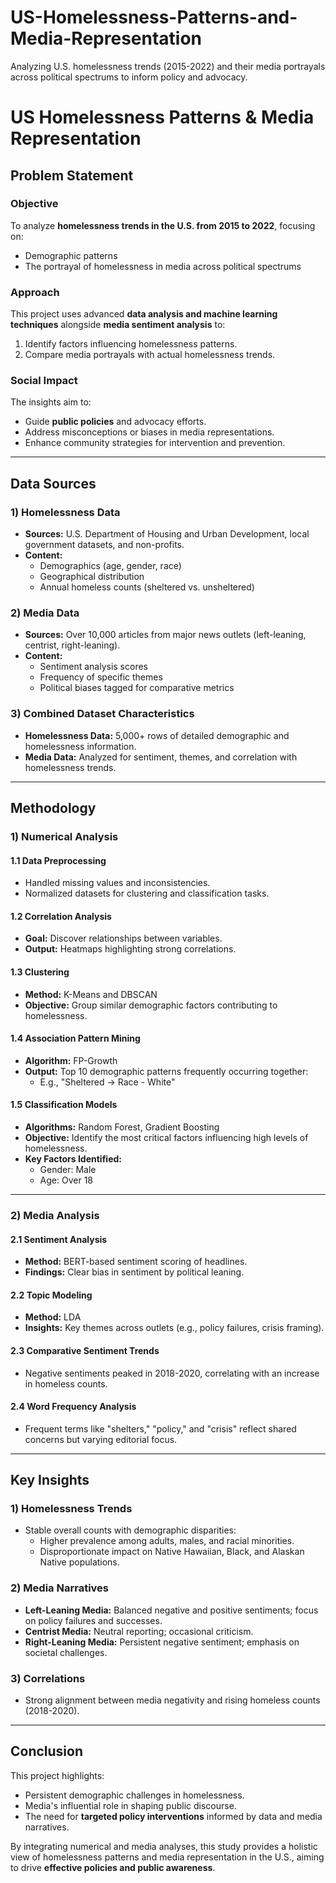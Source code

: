 # US-Homelessness-Patterns-and-Media-Representation
Analyzing U.S. homelessness trends (2015-2022) and their media portrayals across political spectrums to inform policy and advocacy.

# US Homelessness Patterns & Media Representation

## **Problem Statement**

### **Objective**
To analyze **homelessness trends in the U.S. from 2015 to 2022**, focusing on:
- Demographic patterns
- The portrayal of homelessness in media across political spectrums

### **Approach**
This project uses advanced **data analysis and machine learning techniques** alongside **media sentiment analysis** to:
1. Identify factors influencing homelessness patterns.
2. Compare media portrayals with actual homelessness trends.

### **Social Impact**
The insights aim to:
- Guide **public policies** and advocacy efforts.
- Address misconceptions or biases in media representations.
- Enhance community strategies for intervention and prevention.

---

## **Data Sources**

### **1) Homelessness Data**
- **Sources:** U.S. Department of Housing and Urban Development, local government datasets, and non-profits.
- **Content:** 
  - Demographics (age, gender, race)
  - Geographical distribution
  - Annual homeless counts (sheltered vs. unsheltered)

### **2) Media Data**
- **Sources:** Over 10,000 articles from major news outlets (left-leaning, centrist, right-leaning).
- **Content:**
  - Sentiment analysis scores
  - Frequency of specific themes
  - Political biases tagged for comparative metrics

### **3) Combined Dataset Characteristics**
- **Homelessness Data:** 5,000+ rows of detailed demographic and homelessness information.
- **Media Data:** Analyzed for sentiment, themes, and correlation with homelessness trends.

---

## **Methodology**

### **1) Numerical Analysis**

#### **1.1 Data Preprocessing**
- Handled missing values and inconsistencies.
- Normalized datasets for clustering and classification tasks.

#### **1.2 Correlation Analysis**
- **Goal:** Discover relationships between variables.
- **Output:** Heatmaps highlighting strong correlations.

#### **1.3 Clustering**
- **Method:** K-Means and DBSCAN
- **Objective:** Group similar demographic factors contributing to homelessness.

#### **1.4 Association Pattern Mining**
- **Algorithm:** FP-Growth
- **Output:** Top 10 demographic patterns frequently occurring together:
  - E.g., "Sheltered -> Race - White"

#### **1.5 Classification Models**
- **Algorithms:** Random Forest, Gradient Boosting
- **Objective:** Identify the most critical factors influencing high levels of homelessness.
- **Key Factors Identified:**
  - Gender: Male
  - Age: Over 18

---

### **2) Media Analysis**

#### **2.1 Sentiment Analysis**
- **Method:** BERT-based sentiment scoring of headlines.
- **Findings:** Clear bias in sentiment by political leaning.

#### **2.2 Topic Modeling**
- **Method:** LDA
- **Insights:** Key themes across outlets (e.g., policy failures, crisis framing).

#### **2.3 Comparative Sentiment Trends**
- Negative sentiments peaked in 2018-2020, correlating with an increase in homeless counts.

#### **2.4 Word Frequency Analysis**
- Frequent terms like "shelters," "policy," and "crisis" reflect shared concerns but varying editorial focus.

---

## **Key Insights**

### **1) Homelessness Trends**
- Stable overall counts with demographic disparities:
  - Higher prevalence among adults, males, and racial minorities.
  - Disproportionate impact on Native Hawaiian, Black, and Alaskan Native populations.

### **2) Media Narratives**
- **Left-Leaning Media:** Balanced negative and positive sentiments; focus on policy failures and successes.
- **Centrist Media:** Neutral reporting; occasional criticism.
- **Right-Leaning Media:** Persistent negative sentiment; emphasis on societal challenges.

### **3) Correlations**
- Strong alignment between media negativity and rising homeless counts (2018-2020).

---

## **Conclusion**

This project highlights:
- Persistent demographic challenges in homelessness.
- Media's influential role in shaping public discourse.
- The need for **targeted policy interventions** informed by data and media narratives.

By integrating numerical and media analyses, this study provides a holistic view of homelessness patterns and media representation in the U.S., aiming to drive **effective policies and public awareness**.

